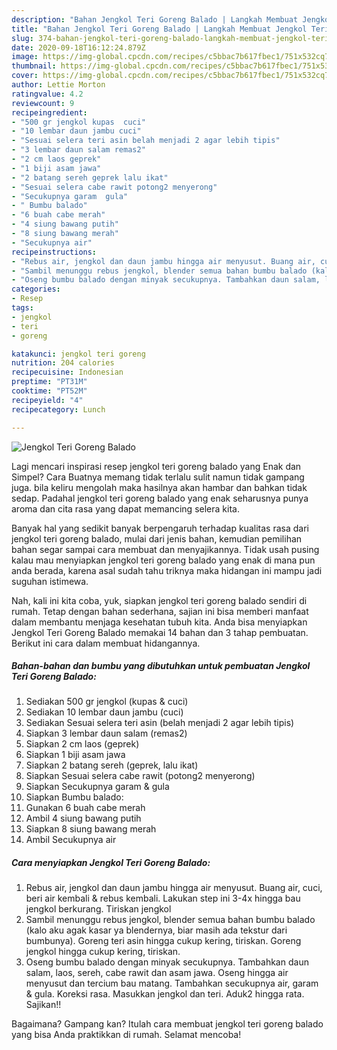 ```yaml
---
description: "Bahan Jengkol Teri Goreng Balado | Langkah Membuat Jengkol Teri Goreng Balado Yang Enak dan Simpel"
title: "Bahan Jengkol Teri Goreng Balado | Langkah Membuat Jengkol Teri Goreng Balado Yang Enak dan Simpel"
slug: 374-bahan-jengkol-teri-goreng-balado-langkah-membuat-jengkol-teri-goreng-balado-yang-enak-dan-simpel
date: 2020-09-18T16:12:24.879Z
image: https://img-global.cpcdn.com/recipes/c5bbac7b617fbec1/751x532cq70/jengkol-teri-goreng-balado-foto-resep-utama.jpg
thumbnail: https://img-global.cpcdn.com/recipes/c5bbac7b617fbec1/751x532cq70/jengkol-teri-goreng-balado-foto-resep-utama.jpg
cover: https://img-global.cpcdn.com/recipes/c5bbac7b617fbec1/751x532cq70/jengkol-teri-goreng-balado-foto-resep-utama.jpg
author: Lettie Morton
ratingvalue: 4.2
reviewcount: 9
recipeingredient:
- "500 gr jengkol kupas  cuci"
- "10 lembar daun jambu cuci"
- "Sesuai selera teri asin belah menjadi 2 agar lebih tipis"
- "3 lembar daun salam remas2"
- "2 cm laos geprek"
- "1 biji asam jawa"
- "2 batang sereh geprek lalu ikat"
- "Sesuai selera cabe rawit potong2 menyerong"
- "Secukupnya garam  gula"
- " Bumbu balado"
- "6 buah cabe merah"
- "4 siung bawang putih"
- "8 siung bawang merah"
- "Secukupnya air"
recipeinstructions:
- "Rebus air, jengkol dan daun jambu hingga air menyusut. Buang air, cuci, beri air kembali &amp; rebus kembali. Lakukan step ini 3-4x hingga bau jengkol berkurang. Tiriskan jengkol"
- "Sambil menunggu rebus jengkol, blender semua bahan bumbu balado (kalo aku agak kasar ya blendernya, biar masih ada tekstur dari bumbunya). Goreng teri asin hingga cukup kering, tiriskan. Goreng jengkol hingga cukup kering, tiriskan."
- "Oseng bumbu balado dengan minyak secukupnya. Tambahkan daun salam, laos, sereh, cabe rawit dan asam jawa. Oseng hingga air menyusut dan tercium bau matang. Tambahkan secukupnya air, garam &amp; gula. Koreksi rasa. Masukkan jengkol dan teri. Aduk2 hingga rata. Sajikan!!"
categories:
- Resep
tags:
- jengkol
- teri
- goreng

katakunci: jengkol teri goreng 
nutrition: 204 calories
recipecuisine: Indonesian
preptime: "PT31M"
cooktime: "PT52M"
recipeyield: "4"
recipecategory: Lunch

---
```



![Jengkol Teri Goreng Balado](https://img-global.cpcdn.com/recipes/c5bbac7b617fbec1/751x532cq70/jengkol-teri-goreng-balado-foto-resep-utama.jpg)

Lagi mencari inspirasi resep jengkol teri goreng balado yang Enak dan Simpel? Cara Buatnya memang tidak terlalu sulit namun tidak gampang juga. bila keliru mengolah maka hasilnya akan hambar dan bahkan tidak sedap. Padahal jengkol teri goreng balado yang enak seharusnya punya aroma dan cita rasa yang dapat memancing selera kita.



Banyak hal yang sedikit banyak berpengaruh terhadap kualitas rasa dari jengkol teri goreng balado, mulai dari jenis bahan, kemudian pemilihan bahan segar sampai cara membuat dan menyajikannya. Tidak usah pusing kalau mau menyiapkan jengkol teri goreng balado yang enak di mana pun anda berada, karena asal sudah tahu triknya maka hidangan ini mampu jadi suguhan istimewa.


Nah, kali ini kita coba, yuk, siapkan jengkol teri goreng balado sendiri di rumah. Tetap dengan bahan sederhana, sajian ini bisa memberi manfaat dalam membantu menjaga kesehatan tubuh kita. Anda bisa menyiapkan Jengkol Teri Goreng Balado memakai 14 bahan dan 3 tahap pembuatan. Berikut ini cara dalam membuat hidangannya.

<!--inarticleads1-->

##### Bahan-bahan dan bumbu yang dibutuhkan untuk pembuatan Jengkol Teri Goreng Balado:

1. Sediakan 500 gr jengkol (kupas &amp; cuci)
1. Sediakan 10 lembar daun jambu (cuci)
1. Sediakan Sesuai selera teri asin (belah menjadi 2 agar lebih tipis)
1. Siapkan 3 lembar daun salam (remas2)
1. Siapkan 2 cm laos (geprek)
1. Siapkan 1 biji asam jawa
1. Siapkan 2 batang sereh (geprek, lalu ikat)
1. Siapkan Sesuai selera cabe rawit (potong2 menyerong)
1. Siapkan Secukupnya garam &amp; gula
1. Siapkan  Bumbu balado:
1. Gunakan 6 buah cabe merah
1. Ambil 4 siung bawang putih
1. Siapkan 8 siung bawang merah
1. Ambil Secukupnya air




<!--inarticleads2-->

##### Cara menyiapkan Jengkol Teri Goreng Balado:

1. Rebus air, jengkol dan daun jambu hingga air menyusut. Buang air, cuci, beri air kembali &amp; rebus kembali. Lakukan step ini 3-4x hingga bau jengkol berkurang. Tiriskan jengkol
1. Sambil menunggu rebus jengkol, blender semua bahan bumbu balado (kalo aku agak kasar ya blendernya, biar masih ada tekstur dari bumbunya). Goreng teri asin hingga cukup kering, tiriskan. Goreng jengkol hingga cukup kering, tiriskan.
1. Oseng bumbu balado dengan minyak secukupnya. Tambahkan daun salam, laos, sereh, cabe rawit dan asam jawa. Oseng hingga air menyusut dan tercium bau matang. Tambahkan secukupnya air, garam &amp; gula. Koreksi rasa. Masukkan jengkol dan teri. Aduk2 hingga rata. Sajikan!!




Bagaimana? Gampang kan? Itulah cara membuat jengkol teri goreng balado yang bisa Anda praktikkan di rumah. Selamat mencoba!
